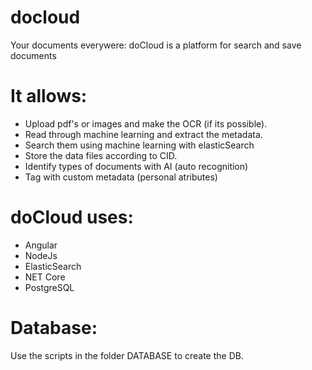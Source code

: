 # docloud
Your documents everywere: doCloud is a platform for search and save documents

# It allows:
 - Upload pdf's or images and make the OCR (if its possible).
 - Read through machine learning and extract the metadata.
 - Search them using machine learning with elasticSearch
 - Store the data files according to CID.
 - Identify types of documents with AI (auto recognition)
 - Tag with custom metadata (personal atributes)

 # doCloud uses:
 - Angular
 - NodeJs
 - ElasticSearch
 - NET Core
 - PostgreSQL

# Database:
Use the scripts in the folder DATABASE to create the DB.
